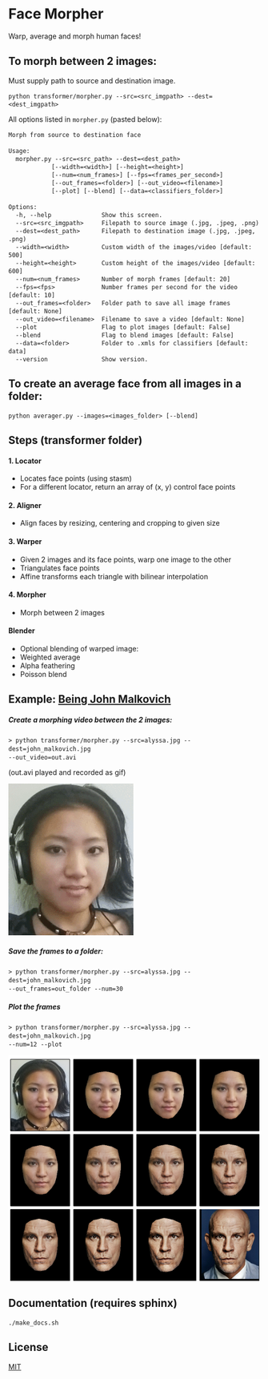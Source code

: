 # Face Morpher

Warp, average and morph human faces!

## To morph between 2 images:
Must supply path to source and destination image.

    python transformer/morpher.py --src=<src_imgpath> --dest=<dest_imgpath>

All options listed in `morpher.py` (pasted below):
```
Morph from source to destination face

Usage:
  morpher.py --src=<src_path> --dest=<dest_path>
            [--width=<width>] [--height=<height>]
            [--num=<num_frames>] [--fps=<frames_per_second>]
            [--out_frames=<folder>] [--out_video=<filename>]
            [--plot] [--blend] [--data=<classifiers_folder>]

Options:
  -h, --help              Show this screen.
  --src=<src_imgpath>     Filepath to source image (.jpg, .jpeg, .png)
  --dest=<dest_path>      Filepath to destination image (.jpg, .jpeg, .png)
  --width=<width>         Custom width of the images/video [default: 500]
  --height=<height>       Custom height of the images/video [default: 600]
  --num=<num_frames>      Number of morph frames [default: 20]
  --fps=<fps>             Number frames per second for the video [default: 10]
  --out_frames=<folder>   Folder path to save all image frames [default: None]
  --out_video=<filename>  Filename to save a video [default: None]
  --plot                  Flag to plot images [default: False]
  --blend                 Flag to blend images [default: False]
  --data=<folder>         Folder to .xmls for classifiers [default: data]
  --version               Show version.
```

## To create an average face from all images in a folder:

    python averager.py --images=<images_folder> [--blend]

## Steps (transformer folder)

#### 1. Locator

 * Locates face points (using stasm)
 * For a different locator, return an array of (x, y) control face points

#### 2. Aligner

  * Align faces by resizing, centering and cropping to given size

#### 3. Warper

  * Given 2 images and its face points, warp one image to the other
  * Triangulates face points
  * Affine transforms each triangle with bilinear interpolation

#### 4. Morpher
  
  * Morph between 2 images

#### Blender

  * Optional blending of warped image:
  * Weighted average
  * Alpha feathering
  * Poisson blend

## Example: [Being John Malkovich](http://www.rottentomatoes.com/m/being_john_malkovich)
##### Create a morphing video between the 2 images:
`> python transformer/morpher.py --src=alyssa.jpg --dest=john_malkovich.jpg`    
`--out_video=out.avi`

(out.avi played and recorded as gif)

![gif](examples/being_john_malvokich.gif)

##### Save the frames to a folder:    
`> python transformer/morpher.py --src=alyssa.jpg --dest=john_malkovich.jpg`    
`--out_frames=out_folder --num=30`

##### Plot the frames
`> python transformer/morpher.py --src=alyssa.jpg --dest=john_malkovich.jpg`    
`--num=12 --plot`

![plot](examples/plot.png)

## Documentation (requires sphinx)

    ./make_docs.sh

## License
[MIT](http://alyssaq.github.io/mit-license/)